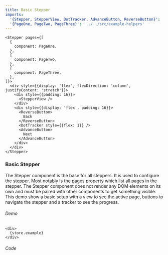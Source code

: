 ```yaml
---
title: Basic Stepper
imports:
  '{Stepper, StepperView, DotTracker, AdvanceButton, ReverseButton}': '../../../dist/src/index'
  '{PageOne, PageTwo, PageThree}': '../../src/example-helpers'
---
```

```store example
<Stepper pages={[
  {
    component: PageOne,
  },
  {
    component: PageTwo,
  },
  {
    component: PageThree,
  },
]}>
  <div style={{display: 'flex', flexDirection: 'column', justifyContent: 'stretch'}}>
    <div style={{padding: 16}}>
      <StepperView />
    </div>
    <div style={{display: 'flex', padding: 16}}>
      <ReverseButton>
        Back
      </ReverseButton>
      <DotTracker style={{flex: 1}} />
      <AdvanceButton>
        Next
      </AdvanceButton>
    </div>
  </div>
</Stepper>
```
### Basic Stepper
The Stepper component is the base for all steppers. It is used to configure the
stepper. Most notably is the pages property which list all pages in the stepper.
The Stepper component does not render any DOM elements on its own and must be
paired with other components to get something visible. This demo show a basic setup
with a view to see the active page, buttons to navigate the stepper and a tracker
to see the progress.

###### Demo
```render
<div>
  {store.example}
</div>
```

###### Code
```stored example jsx
```
